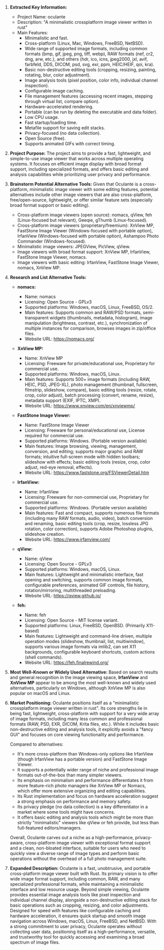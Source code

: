 1.  **Extracted Key Information:**
    *   Project Name: oculante
    *   Description: "A minimalistic crossplatform image viewer written in rust"
    *   Main Features:
        *   Minimalistic and fast.
        *   Cross-platform (Linux, Mac, Windows, FreeBSD, NetBSD).
        *   Wide range of supported image formats, including common formats (bmp, gif, jpeg, png, tiff, webp), RAW formats (nef, cr2, dng, arw, etc.), and others (hdr, ico, icns, jpeg2000, jxl, avif, farbfeld, DDS, DICOM, psd, svg, exr, ppm, HEIC/HEIF, qoi, kra).
        *   Basic non-destructive editing tools (cropping, resizing, painting, rotating, blur, color adjustment).
        *   Image analysis tools (pixel position, color info, individual channel inspection).
        *   Configurable image caching.
        *   File management features (accessing recent images, stepping through virtual list, compare option).
        *   Hardware-accelerated rendering.
        *   Portable (can be run by deleting the executable and data folder).
        *   Low CPU usage.
        *   Fast startup/loading time.
        *   Metafile support for saving edit stacks.
        *   Privacy-focused (no data collection).
        *   Open Source (free).
        *   Supports animated GIFs with correct timing.

2.  **Project Purpose:**
    The project aims to provide a fast, lightweight, and simple-to-use image viewer that works across multiple operating systems. It focuses on efficient image display with broad format support, including specialized formats, and offers basic editing and analysis capabilities while prioritizing user privacy and performance.

3.  **Brainstorm Potential Alternative Tools:**
    Given that Oculante is a cross-platform, minimalistic image viewer with some editing features, potential alternatives include other image viewers that are also cross-platform, free/open-source, lightweight, or offer similar feature sets (especially broad format support or basic editing).

    *   Cross-platform image viewers (open source): nomacs, qView, feh (Linux-focused but relevant), Geeqie, gThumb (Linux-focused).
    *   Cross-platform image viewers (proprietary/freemium): XnView MP, FastStone Image Viewer (Windows-focused with portable option), IrfanView (Windows-focused with portable option), Ashampoo Photo Commander (Windows-focused).
    *   Minimalistic image viewers: JPEGView, PicView, qView.
    *   Image viewers with broad format support: XnView MP, IrfanView, FastStone Image Viewer, nomacs.
    *   Image viewers with basic editing: IrfanView, FastStone Image Viewer, nomacs, XnView MP.

4.  **Research and List Alternative Tools:**

    *   **nomacs:**
        *   Name: nomacs
        *   Licensing: Open Source - GPLv3
        *   Supported platforms: Windows, macOS, Linux, FreeBSD, OS/2.
        *   Main features: Supports common and RAW/PSD formats, semi-transparent widgets (thumbnails, metadata, histogram), image manipulation (brightness, contrast, etc.), synchronization of multiple instances for comparison, browses images in zip/office files.
        *   Website URL: https://nomacs.org/

    *   **XnView MP:**
        *   Name: XnView MP
        *   Licensing: Freeware for private/educational use, Proprietary for commercial use.
        *   Supported platforms: Windows, macOS, Linux.
        *   Main features: Supports 500+ image formats (including RAW, HEIC, PSD, JPEG-XL), photo management (thumbnail, fullscreen, filmstrip, slideshow, compare), basic editing tools (resize, rotate, crop, color adjust), batch processing (convert, rename, resize), metadata support (EXIF, IPTC, XMP).
        *   Website URL: https://www.xnview.com/en/xnviewmp/

    *   **FastStone Image Viewer:**
        *   Name: FastStone Image Viewer
        *   Licensing: Freeware for personal/educational use, License required for commercial use.
        *   Supported platforms: Windows. (Portable version available)
        *   Main features: Image browsing, viewing, management, conversion, and editing; supports major graphic and RAW formats; intuitive full-screen mode with hidden toolbars; slideshow with effects; basic editing tools (resize, crop, color adjust, red-eye removal, effects).
        *   Website URL: https://www.faststone.org/FSViewerDetail.htm

    *   **IrfanView:**
        *   Name: IrfanView
        *   Licensing: Freeware for non-commercial use, Proprietary for commercial use.
        *   Supported platforms: Windows. (Portable version available)
        *   Main features: Fast and compact, supports numerous file formats (including many RAW formats, audio, video), batch conversion and renaming, basic editing tools (crop, resize, lossless JPG rotation, color correction), supports Adobe Photoshop plugins, slideshow creation.
        *   Website URL: https://www.irfanview.com/

    *   **qView:**
        *   Name: qView
        *   Licensing: Open Source - GPLv3
        *   Supported platforms: Windows, macOS, Linux.
        *   Main features: Lightweight and minimalistic interface, fast opening and switching, supports common image formats, configurable preferences, animated GIF controls, file history, rotation/mirroring, multithreaded preloading.
        *   Website URL: https://qview.github.io/

    *   **feh:**
        *   Name: feh
        *   Licensing: Open Source - MIT license variant.
        *   Supported platforms: Linux, FreeBSD, OpenBSD. (Primarily X11-based)
        *   Main features: Lightweight and command-line driven, multiple operation modes (slideshow, thumbnail, list, multiwindow), supports various image formats via imlib2, can set X11 backgrounds, configurable keyboard shortcuts, custom actions (shell commands).
        *   Website URL: https://feh.finalrewind.org/

5.  **Most Well-Known or Widely Used Alternative:**
    Based on search results and general recognition in the image viewing space, **IrfanView** and **XnView MP** appear to be among the most well-known and widely used alternatives, particularly on Windows, although XnView MP is also popular on macOS and Linux.

6.  **Market Positioning:**
    Oculante positions itself as a "minimalistic crossplatform image viewer written in rust". Its core strengths lie in being fast, lightweight, cross-platform with support for a very wide array of image formats, including many less common and professional formats (RAW, PSD, EXR, DICOM, Krita files, etc.). While it includes basic non-destructive editing and analysis tools, it explicitly avoids a "fancy GUI" and focuses on core viewing functionality and performance.

    Compared to alternatives:
    *   It's more cross-platform than Windows-only options like IrfanView (though IrfanView has a portable version) and FastStone Image Viewer.
    *   It supports a potentially wider range of niche and professional image formats out-of-the-box than many simpler viewers.
    *   Its emphasis on minimalism and performance differentiates it from more feature-rich photo managers like XnView MP or Nomacs, which offer more extensive organizing and editing capabilities.
    *   Its Rust implementation and focus on hardware acceleration suggest a strong emphasis on performance and memory safety.
    *   Its privacy pledge (no data collection) is a key differentiator in a market where some tools might have concerns.
    *   It offers basic editing and analysis tools which might be more than strictly "minimalistic" viewers like qView or feh provide, but less than full-featured editors/managers.

    Overall, Oculante carves out a niche as a high-performance, privacy-aware, cross-platform image viewer with exceptional format support and a clean, non-bloated interface, suitable for users who need to quickly view a diverse range of image types and perform basic operations without the overhead of a full photo management suite.

7.  **Expanded Description:**
    Oculante is a fast, unobtrusive, and portable cross-platform image viewer built with Rust. Its primary vision is to offer wide image format support, including common, RAW, and many specialized professional formats, while maintaining a minimalistic interface and low resource usage. Beyond simple viewing, Oculante provides essential image analysis tools like pixel inspection and individual channel display, alongside a non-destructive editing stack for basic operations such as cropping, resizing, and color adjustments. Designed for speed with features like configurable caching and hardware acceleration, it ensures quick startup and smooth image navigation across Windows, macOS, Linux, FreeBSD, and NetBSD. With a strong commitment to user privacy, Oculante operates without collecting user data, positioning itself as a high-performance, versatile, and trustworthy tool for quickly accessing and examining a broad spectrum of image files.